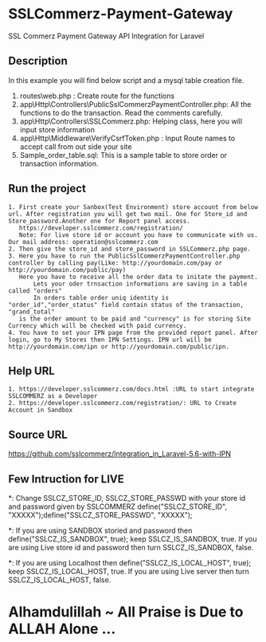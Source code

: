 # SSLCommerz-Payment-Gateway
SSL Commerz Payment Gateway API Integration for Laravel

## Description
In this example you will find below script and a mysql table creation file.
  1. routes\web.php : Create route for the functions
  2. app\Http\Controllers\PublicSslCommerzPaymentController.php: All the functions to do the transaction. Read the comments carefully.
  3. app\Http\Controllers\SSLCommerz.php: Helping class, here you will input store information
  4. app\Http\Middleware\VerifyCsrfToken.php : Input Route names to accept call from out side your site
  5. Sample_order_table.sql: This is a sample table to store order or transaction information.
  

## Run the project
	1. First create your Sanbox(Test Environment) store account from below url. After registration you will get two mail. One for Store_id and Store_password.Another one for Report panel access.	
	   https://developer.sslcommerz.com/registration/
	   Note: For live store id or account you have to communicate with us. Our mail address: operation@sslcommerz.com
	2. Then give the store_id and store_password in SSLCommerz.php page. 
	3. Here you have to run the PublicSslCommerzPaymentController.php controller by calling pay(Like: http://yourdomain.com/pay or http://yourdomain.com/public/pay)
	   Here you have to receive all the order data to initate the payment.
           Lets your oder trnsaction informations are saving in a table called "orders"
           In orders table order uniq identity is "order_id","order_status" field contain status of the transaction, "grand_total" 
	   is the order amount to be paid and "currency" is for storing Site Currency which will be checked with paid currency.
	4. You have to set your IPN page from the provided report panel. After login, go to My Stores then IPN Settings. IPN url will be http://yourdomain.com/ipn or http://yourdomain.com/public/ipn.

## Help URL
	1. https://developer.sslcommerz.com/docs.html :URL to start integrate SSLCOMMERZ as a Developer
	2. https://developer.sslcommerz.com/registration/: URL to Create Account in Sandbox


## Source URL
https://github.com/sslcommerz/Integration_in_Laravel-5.6-with-IPN


## Few Intruction for LIVE
*: Change SSLCZ_STORE_ID, SSLCZ_STORE_PASSWD with your store id and password given by SSLCOMMERZ define("SSLCZ_STORE_ID", "XXXXX");define("SSLCZ_STORE_PASSWD", "XXXXX");

*: If you are using SANDBOX storied and password then define("SSLCZ_IS_SANDBOX", true); keep SSLCZ_IS_SANDBOX, true. If you are using Live store id and password then turn SSLCZ_IS_SANDBOX, false.

*: If you are using Localhost then define("SSLCZ_IS_LOCAL_HOST", true); keep SSLCZ_IS_LOCAL_HOST, true. If you are using Live server then turn SSLCZ_IS_LOCAL_HOST, false.

# Alhamdulillah ~ All Praise is Due to ALLAH Alone ...
